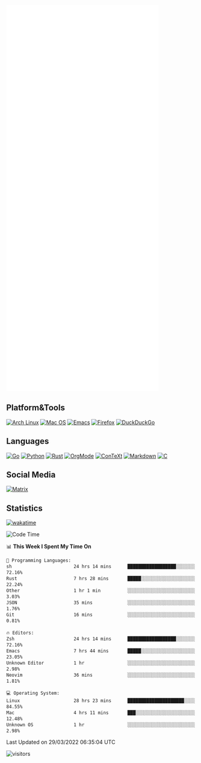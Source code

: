 ![Metrics](https://github.com/SteamedFish/SteamedFish/blob/master/github-metrics.svg)

## Platform&Tools

[![Arch Linux](https://img.shields.io/badge/ArchLinux-1793D1?logo=arch-linux&logoColor=fff&style=flat-square)](https://archlinux.org/)
[![Mac OS](https://img.shields.io/badge/MacOS-000000?style=flat-square&logo=macos&logoColor=F0F0F0)](https://www.apple.com/macos/)
[![Emacs](https://img.shields.io/badge/Emacs-%237F5AB6.svg?&style=flat-square&logo=gnu-emacs&logoColor=white)](https://www.gnu.org/software/emacs/)
[![Firefox](https://img.shields.io/badge/Firefox-FF7139?style=flat-square&logo=Firefox-Browser&logoColor=white)](https://firefox.com/)
[![DuckDuckGo](https://img.shields.io/badge/DuckDuckGo-DE5833?style=flat-square&logo=DuckDuckGo&logoColor=white)](https://duckduckgo.com/)

## Languages

[![Go](https://img.shields.io/badge/Golang-%2300ADD8.svg?style=flat-square&logo=go&logoColor=white)](https://golang.org/)
[![Python](https://img.shields.io/badge/Python-3670A0?style=flat-square&logo=python&logoColor=ffdd54)](https://www.python.org/)
[![Rust](https://img.shields.io/badge/Rust-%23000000.svg?style=flat-square&logo=rust&logoColor=white)](https://www.rust-lang.org/)
[![OrgMode](https://img.shields.io/badge/OrgMode-%23000000.svg?style=flat-square&logo=org&logoColor=white)](https://orgmode.org/)
[![ConTeXt](https://img.shields.io/badge/ConTeXt-%23008080.svg?style=flat-square&logo=latex&logoColor=white)](https://contextgarden.net/)
[![Markdown](https://img.shields.io/badge/MarkDown-%23000000.svg?style=flat-square&logo=markdown&logoColor=white)](https://daringfireball.net/projects/markdown/)
[![C](https://img.shields.io/badge/C-%2300599C.svg?style=flat-square&logo=c&logoColor=white)](https://www.iso.org/standard/74528.html)

## Social Media

[![Matrix](https://img.shields.io/badge/SteamedFish-2CA5E0?style=social&logo=matrix&logoColor=black)](https://matrix.to/#/@i:steamedfish.org)

## Statistics
[![wakatime](https://wakatime.com/badge/user/168280d6-fcf2-4b4f-ad3a-dc4612f35b38.svg)](https://wakatime.com/@168280d6-fcf2-4b4f-ad3a-dc4612f35b38)

<!--START_SECTION:waka-->
![Code Time](http://img.shields.io/badge/Code%20Time-1%2C715%20hrs%207%20mins-blue)

📊 **This Week I Spent My Time On** 

```text
💬 Programming Languages: 
sh                       24 hrs 14 mins      ██████████████████░░░░░░░   72.16% 
Rust                     7 hrs 28 mins       █████░░░░░░░░░░░░░░░░░░░░   22.24% 
Other                    1 hr 1 min          ░░░░░░░░░░░░░░░░░░░░░░░░░   3.03% 
JSON                     35 mins             ░░░░░░░░░░░░░░░░░░░░░░░░░   1.76% 
Git                      16 mins             ░░░░░░░░░░░░░░░░░░░░░░░░░   0.81%

🔥 Editors: 
Zsh                      24 hrs 14 mins      ██████████████████░░░░░░░   72.16% 
Emacs                    7 hrs 44 mins       █████░░░░░░░░░░░░░░░░░░░░   23.05% 
Unknown Editor           1 hr                ░░░░░░░░░░░░░░░░░░░░░░░░░   2.98% 
Neovim                   36 mins             ░░░░░░░░░░░░░░░░░░░░░░░░░   1.81%

💻 Operating System: 
Linux                    28 hrs 23 mins      █████████████████████░░░░   84.55% 
Mac                      4 hrs 11 mins       ███░░░░░░░░░░░░░░░░░░░░░░   12.48% 
Unknown OS               1 hr                ░░░░░░░░░░░░░░░░░░░░░░░░░   2.98%

```


 Last Updated on 29/03/2022 06:35:04 UTC
<!--END_SECTION:waka-->

![visitors](https://visitor-badge.laobi.icu/badge?page_id=SteamedFish.SteamedFish)
